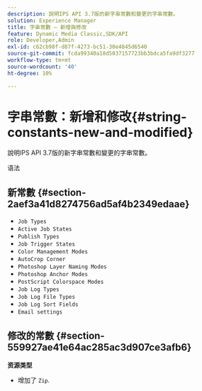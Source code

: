 ```yaml
---
description: 說明IPS API 3.7版的新字串常數和變更的字串常數。
solution: Experience Manager
title: 字串常數 — 新增與修改
feature: Dynamic Media Classic,SDK/API
role: Developer,Admin
exl-id: c62cb98f-d87f-4273-bc51-30e4845d6540
source-git-commit: fcda99340a18d5037157723bb3bdca5fa9df3277
workflow-type: tm+mt
source-wordcount: '40'
ht-degree: 10%

---
```


# 字串常數：新增和修改{#string-constants-new-and-modified}

說明IPS API 3.7版的新字串常數和變更的字串常數。

语法

## 新常數 {#section-2aef3a41d8274756ad5af4b2349edaae}

* `Job Types`
* `Active Job States`
* `Publish Types`
* `Job Trigger States`
* `Color Management Modes`
* `AutoCrop Corner`
* `Photoshop Layer Naming Modes`
* `Photoshop Anchor Modes`
* `PostScript Colorspace Modes`
* `Job Log Types`
* `Job Log File Types`
* `Job Log Sort Fields`
* `Email settings`

## 修改的常數 {#section-559927ae41e64ac285ac3d907ce3afb6}

**资源类型**

* 增加了 `Zip`.
